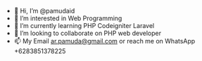 - 👋 Hi, I’m @pamudaid
- 👀 I’m interested in Web Programming
- 🌱 I’m currently learning PHP Codeigniter Laravel
- 💞️ I’m looking to collaborate on PHP web developer
- 📫 My Email ar.pamuda@gmail.com or reach me on WhatsApp +6283851378225

<!---
pamudaid/pamudaid is a ✨ special ✨ repository because its `README.md` (this file) appears on your GitHub profile.
You can click the Preview link to take a look at your changes.
--->
